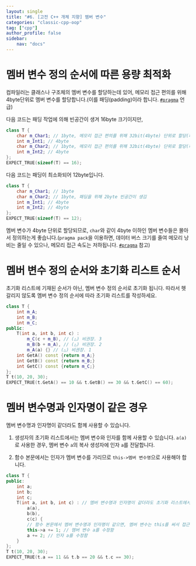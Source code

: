 ```yaml
---
layout: single
title: "#6. [고전 C++ 개체 지향] 멤버 변수"
categories: "classic-cpp-oop"
tag: ["cpp"]
author_profile: false
sidebar: 
    nav: "docs"
---
```


# 멤버 변수 정의 순서에 따른 용량 최적화

컴파일러는 클래스나 구조체의 멤버 변수를 할당하는데 있어, 메모리 접근 편의를 위해 4byte단위로 멤버 변수를 할당합니다.(이를 패딩(padding)이라 합니다. [`#pragma`](https://tango1202.github.io/classic-cpp-guide/classic-cpp-guide-preprocessor/#pragma) 언급) 

다음 코드는 패딩 작업에 의해 빈공간이 생겨 16byte 크기이지만,

```cpp
class T {
    char m_Char1; // 1byte, 메모리 접근 편의를 위해 32bit(4byte) 단위로 할당(패딩). 3byte 빈공간이 생김 
    int m_Int1; // 4byte
    char m_Char2; // 1byte, 메모리 접근 편의를 위해 32bit(4byte) 단위로 할당(패딩). 3byte 빈공간이 생김 
    int m_Int2; // 4byte
};
EXPECT_TRUE(sizeof(T) == 16);
```

다음 코드는 패딩이 최소화되어 12byte입니다.

```cpp
class T {
    char m_Char1; // 1byte
    char m_Char2; // 1byte, 패딩을 위해 2byte 빈공간이 생김
    int m_Int1; // 4byte
    int m_Int2; // 4byte
};
EXPECT_TRUE(sizeof(T) == 12);      
```

멤버 변수가 4byte 단위로 할당되므로, `char`와 같이 4byte 이하인 멤버 변수들은 몰아서 정의하는게 좋습니다.(`pragma pack`을 이용하면, 데이터 버스 크기를 줄여 메모리 낭비는 줄일 수 있으나, 메모리 접근 속도는 저하됩니다. [`#pragma`](https://tango1202.github.io/classic-cpp-guide/classic-cpp-guide-preprocessor/#pragma) 참고) 

# 멤버 변수 정의 순서와 초기화 리스트 순서

초기화 리스트에 기재된 순서가 아닌, 멤버 변수 정의 순서로 초기화 됩니다. 따라서 헷갈리지 않도록 멤버 변수 정의 순서에 따라 초기화 리스트를 작성하세요.

```cpp
class T {
    int m_A;
    int m_B;
    int m_C;
public:
    T(int a, int b, int c) :
        m_C(c + m_B), // (△) 비권장. 3
        m_B(b + m_A), // (△) 비권장. 2
        m_A(a) {} // (△) 비권장. 1
    int GetA() const {return m_A;}
    int GetB() const {return m_B;}
    int GetC() const {return m_C;}
};
T t(10, 20, 30);
EXPECT_TRUE(t.GetA() == 10 && t.GetB() == 30 && t.GetC() == 60);
```

# 멤버 변수명과 인자명이 같은 경우

멤버 변수명과 인자명이 같더라도 함께 사용할 수 있습니다.

1. 생성자의 초기화 리스트에서는 멤버 변수와 인자를 함께 사용할 수 있습니다. `a(a)`로 사용한 경우, 멤버 변수 `a`의 복사 생성자에 인자 `a`를 전달합니다.

2. 함수 본문에서는 인자가 멤버 변수를 가리므로 `this->멤버 변수명`으로 사용해야 합니다.
   
```cpp
class T {
public:
    int a;
    int b;
    int c;
    T(int a, int b, int c) : // 멤버 변수명과 인자명이 같더라도 초기화 리스트에서 사용 가능합니다.
        a(a), 
        b(b),
        c(c) {
        // 함수 본문에서 멤버 변수명과 인자명이 같으면, 멤버 변수는 this를 써서 접근합니다.
        this->a += 1; // 멤버 변수 a를 수정함
        a += 2; // 인자 a를 수정함       
    }
};
T t(10, 20, 30); 
EXPECT_TRUE(t.a == 11 && t.b == 20 && t.c == 30);
```

